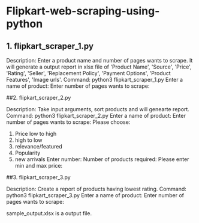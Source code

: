 # Flipkart-web-scraping-using-python

## 1. flipkart_scraper_1.py

Description: Enter a product name and number of pages wants to scrape. It will generate a output report in xlsx file of 'Product Name', 'Source', 'Price', 'Rating', 'Seller', 'Replacement Policy', 'Payment Options', 'Product Features', 'Image urls'.
Command: python3 flipkart_scraper_1.py
Enter a name of product:
Enter number of pages wants to scrape:



##2. flipkart_scraper_2.py

Description: Take input arguments, sort products and will genearte report.
Command: python3 flipkart_scraper_2.py
Enter a name of product:
Enter number of pages wants to scrape:
Please choose:
1) Price low to high
2) high to low
3) relevance/featured
4) Popularity
5) new arrivals
Enter number: 
Number of products required:
Please enter min and max price:



##3. flipkart_scraper_3.py

Description: Create a report of products having lowest rating.
Command: python3 flipkart_scraper_3.py
Enter a name of product:
Enter number of pages wants to scrape:


sample_output.xlsx is a output file.
